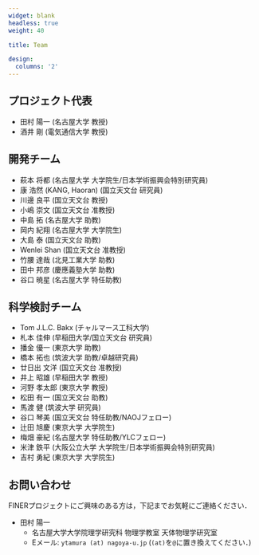 ```yaml
---
widget: blank
headless: true
weight: 40

title: Team

design:
  columns: '2'
---
```


## プロジェクト代表
- 田村 陽一 (名古屋大学 教授)
- 酒井 剛 (電気通信大学 教授)

## 開発チーム
- 萩本 将都 (名古屋大学 大学院生/日本学術振興会特別研究員)
- 康 浩然 (KANG, Haoran) (国立天文台 研究員)
- 川邊 良平 (国立天文台 教授)
- 小嶋 崇文 (国立天文台 准教授)
- 中島 拓 (名古屋大学 助教)
- 岡内 紀翔 (名古屋大学 大学院生)
- 大島 泰 (国立天文台 助教)
- Wenlei Shan (国立天文台 准教授)
- 竹腰 達哉 (北見工業大学 助教)
- 田中 邦彦 (慶應義塾大学 助教)
- 谷口 暁星 (名古屋大学 特任助教)

## 科学検討チーム
- Tom J.L.C. Bakx (チャルマース工科大学)
- 札本 佳伸 (早稲田大学/国立天文台 研究員)
- 播金 優一 (東京大学 助教)
- 橋本 拓也 (筑波大学 助教/卓越研究員)
- 廿日出 文洋 (国立天文台 准教授)
- 井上 昭雄 (早稲田大学 教授)
- 河野 孝太郎 (東京大学 教授)
- 松田 有一 (国立天文台 助教)
- 馬渡 健 (筑波大学 研究員)
- 谷口 琴美 (国立天文台 特任助教/NAOJフェロー)
- 辻田 旭慶 (東京大学 大学院生)
- 梅畑 豪紀 (名古屋大学 特任助教/YLCフェロー)
- 米津 鉄平 (大阪公立大学 大学院生/日本学術振興会特別研究員)
- 吉村 勇紀 (東京大学 大学院生)

## お問い合わせ
FINERプロジェクトにご興味のある方は，下記までお気軽にご連絡ください．
- 田村 陽一
  - 名古屋大学大学院理学研究科 物理学教室 天体物理学研究室
  - Eメール: `ytamura (at) nagoya-u.jp` (`(at)`を`@`に置き換えてください．)
